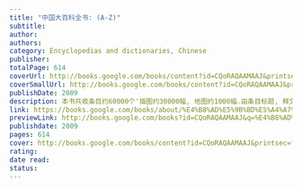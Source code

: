 ```yaml
---
title: "中国大百科全书: (A-Z)"
subtitle: 
author: 
authors: 
category: Encyclopedias and dictionaries, Chinese
publisher: 
totalPage: 614
coverUrl: http://books.google.com/books/content?id=CQoRAQAAMAAJ&printsec=frontcover&img=1&zoom=1&source=gbs_api
coverSmallUrl: http://books.google.com/books/content?id=CQoRAQAAMAAJ&printsec=frontcover&img=1&zoom=5&source=gbs_api
publishDate: 2009
description: 本书共收条目约60000个'插图约30000幅, 地图约1000幅.由条目标题, 释文和相应的插图, 表格, 推荐书目组成.条目按汉语拼音字母顺序排列.附有汉字笔画索引, 内容索引.介绍古今中外各学科, 各领域的知识.
link: https://books.google.com/books/about/%E4%B8%AD%E5%9B%BD%E5%A4%A7%E7%99%BE%E7%A7%91%E5%85%A8%E4%B9%A6_A_Z.html?hl=&id=CQoRAQAAMAAJ
previewLink: http://books.google.com/books?id=CQoRAQAAMAAJ&q=%E4%B8%AD%E5%9B%BD%E5%A4%A7%E7%99%BE%E7%A7%91%E5%85%A8%E4%B9%A6&dq=%E4%B8%AD%E5%9B%BD%E5%A4%A7%E7%99%BE%E7%A7%91%E5%85%A8%E4%B9%A6&hl=&as_pt=BOOKS&cd=1&source=gbs_api
publishdate: 2009
pages: 614
cover: http://books.google.com/books/content?id=CQoRAQAAMAAJ&printsec=frontcover&img=1&zoom=1&source=gbs_api
rating: 
date read: 
status:
---
```

